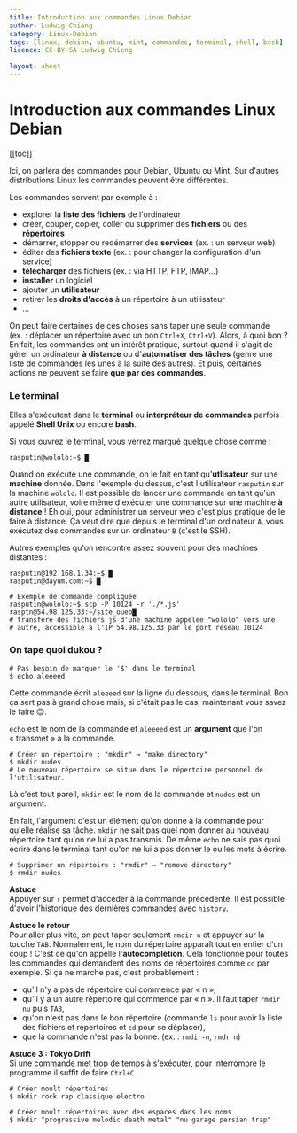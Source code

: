 ```yaml
---
title: Introduction aux commandes Linux Debian
author: Ludwig Chieng
category: Linux-Debian
tags: [linux, debian, ubuntu, mint, commandes, terminal, shell, bash]
licence: CC-BY-SA Ludwig Chieng

layout: sheet
---
```


# Introduction aux commandes Linux Debian

[[toc]]

Ici, on parlera des commandes pour Debian, Ubuntu ou Mint. Sur d'autres distributions Linux les commandes peuvent être différentes.

Les commandes servent par exemple à :
* explorer la **liste des fichiers** de l'ordinateur
* créer, couper, copier, coller ou supprimer des **fichiers** ou des **répertoires**
* démarrer, stopper ou redémarrer des **services** (ex. : un serveur web)
* éditer des **fichiers texte** (ex. : pour changer la configuration d'un service)
* **télécharger** des fichiers (ex. : via HTTP, FTP, IMAP...)
* **installer** un logiciel
* ajouter un **utilisateur**
* retirer les **droits d'accès** à un répertoire à un utilisateur
* ...

On peut faire certaines de ces choses sans taper une seule commande (ex. : déplacer un répertoire avec un bon `Ctrl+X`, `Ctrl+V`). Alors, à quoi bon ? En fait, les commandes ont un intérêt pratique, surtout quand il s'agit de gérer un ordinateur **à distance** ou d'**automatiser des tâches** (genre une liste de commandes les unes à la suite des autres). Et puis, certaines actions ne peuvent se faire **que par des commandes**.


### Le terminal

Elles s'exécutent dans le **terminal** ou **interpréteur de commandes** parfois appelé **Shell Unix** ou encore **bash**.

Si vous ouvrez le terminal, vous verrez marqué quelque chose comme :

``` shell
rasputin@wololo:~$ █
```

Quand on exécute une commande, on le fait en tant qu'**utlisateur** sur une **machine** donnée. Dans l'exemple du dessus, c'est l'utilisateur `rasputin` sur la machine `wololo`. Il est possible de lancer une commande en tant qu'un autre utilisateur, voire même d'exécuter une commande sur une machine **à distance** ! Eh oui, pour administrer un serveur web c'est plus pratique de le faire à distance. Ça veut dire que depuis le terminal d'un ordinateur `A`, vous exécutez des commandes sur un ordinateur `B` (c'est le SSH).

Autres exemples qu'on rencontre assez souvent pour des machines distantes :

``` shell
rasputin@192.168.1.34:~$ █
rasputin@dayum.com:~$ █
```

``` shell
# Exemple de commande compliquée
rasputin@wololo:~$ scp -P 10124 -r './*.js' rasptn@54.98.125.33:~/site_oueb█
# transfère des fichiers js d'une machine appelée "wololo" vers une
# autre, accessible à l'IP 54.98.125.33 par le port réseau 10124
```


### On tape quoi dukou ?

``` shell
# Pas besoin de marquer le '$' dans le terminal
$ echo aleeeed
```

Cette commande écrit `aleeeed` sur la ligne du dessous, dans le terminal. Bon ça sert pas à grand chose mais, si c'était pas le cas, maintenant vous savez le faire 😊.

`echo` est le nom de la commande et `aleeeed` est un **argument** que l'on « transmet » à la commande.

``` shell
# Créer un répertoire : "mkdir" → "make directory"
$ mkdir nudes
# Le nouveau répertoire se situe dans le répertoire personnel de l'utilisateur.
```

Là c'est tout pareil, `mkdir` est le nom de la commande et `nudes` est un argument.

En fait, l'argument c'est un élément qu'on donne à la commande pour qu'elle réalise sa tâche. `mkdir` ne sait pas quel nom donner au nouveau répertoire tant qu'on ne lui a pas transmis. De même `echo` ne sais pas quoi écrire dans le terminal tant qu'on ne lui a pas donner le ou les mots à écrire.

``` shell
# Supprimer un répertoire : "rmdir" → "remove directory"
$ rmdir nudes
```

**Astuce** \
Appuyer sur `↑` permet d'accéder à la commande précédente. Il est possible d'avoir l'historique des dernières commandes avec `history`.

**Astuce le retour** \
Pour aller plus vite, on peut taper seulement `rmdir n` et appuyer sur la touche `TAB`. Normalement, le nom du répertoire apparaît tout en entier d'un coup ! C'est ce qu'on appelle l'**autocomplétion**. Cela fonctionne pour toutes les commandes qui demandent des noms de répertoires comme `cd` par exemple. Si ça ne marche pas, c'est probablement :
* qu'il n'y a pas de répertoire qui commence par « n »,
* qu'il y a un autre répertoire qui commence par « n ». Il faut taper `rmdir nu` puis `TAB`,
* qu'on n'est pas dans le bon répertoire (commande `ls` pour avoir la liste des fichiers et répertoires et `cd` pour se déplacer),
* que la commande n'est pas la bonne. (ex. : `rmdir-n`, `rmdr n`)

**Astuce 3 : Tokyo Drift** \
Si une commande met trop de temps à s'exécuter, pour interrompre le programme il suffit de faire `Ctrl+C`.


``` shell
# Créer moult répertoires
$ mkdir rock rap classique electro

# Créer moult répertoires avec des espaces dans les noms
$ mkdir "progressive melodic death metal" "nu garage persian trap"
```
